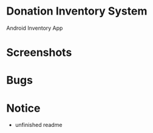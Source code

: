 # Donation Inventory System
Android Inventory App

# Screenshots

# Bugs

# Notice
- unfinished readme
